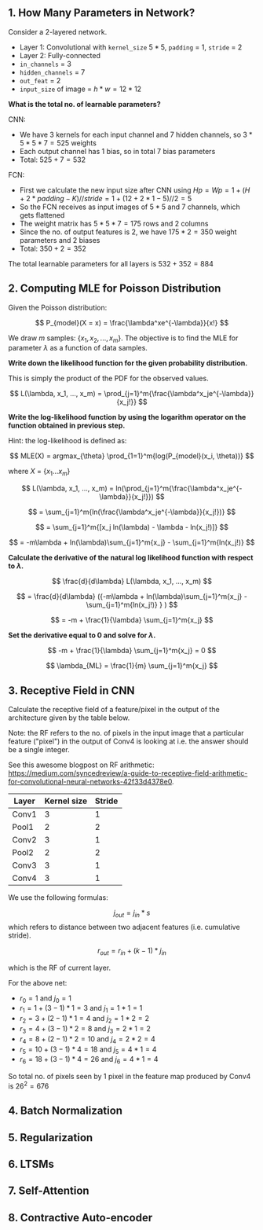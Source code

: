 ## 1. How Many Parameters in Network?

Consider a 2-layered network.
- Layer 1: Convolutional with `kernel_size` $5 * 5$, `padding` = 1, `stride` = 2
- Layer 2: Fully-connected
- `in_channels` = 3
- `hidden_channels` = 7
- `out_feat` = 2
- `input_size` of image = $h * w = 12 * 12$

**What is the total no. of learnable parameters?**

CNN:
- We have 3 kernels for each input channel and 7 hidden channels, so $3 * 5 * 5 * 7 = 525$ weights
- Each output channel has 1 bias, so in total $7$ bias parameters
- Total: $525 + 7 = 532$

FCN:
- First we calculate the new input size after CNN using $Hp = Wp = 1 + (H + 2 * padding - K) // stride = 1 + (12 + 2 * 1 - 5) // 2 = 5$
- So the FCN receives as input images of $5 * 5$ and 7 channels, which gets flattened
- The weight matrix has $5 * 5 * 7 = 175$ rows and $2$ columns 
- Since the no. of output features is 2, we have $175 * 2 = 350$ weight parameters and 2 biases
- Total: $350 + 2 = 352$

The total learnable parameters for all layers is $532 + 352 = 884$


## 2. Computing MLE for Poisson Distribution

Given the Poisson distribution:

$$ P_{model}(X = x) = \frac{\lambda^xe^{-\lambda}}{x!} $$

We draw $m$ samples: {$x_1, x_2, ..., x_m$}. The objective is to find the MLE for parameter $\lambda$ as a function of data samples.

**Write down the likelihood function for the given probability distribution.**

This is simply the product of the PDF for the observed values.

$$ L(\lambda, x_1, ..., x_m) = \prod_{j=1}^m{\frac{\lambda^x_je^{-\lambda}}{x_j!}} $$



**Write the log-likelihood function by using the logarithm operator on the function obtained in previous step.**

Hint: the log-likelihood is defined as:

$$ MLE(X) = argmax_{\theta} \prod_{1=1}^m{log(P_{model}(x_i, \theta))} $$

where $X$ = {${x_1...x_m}$}

$$ L(\lambda, x_1, ..., x_m) = ln(\prod_{j=1}^m{\frac{\lambda^x_je^{-\lambda}}{x_j!}}) $$

$$ = \sum_{j=1}^m{ln(\frac{\lambda^x_je^{-\lambda}}{x_j!})} $$

$$ = \sum_{j=1}^m{[x_j ln(\lambda) - \lambda - ln(x_j!)]} $$

$$ = -m\lambda + ln(\lambda)\sum_{j=1}^m{x_j} - \sum_{j=1}^m{ln(x_j!)} $$

**Calculate the derivative of the natural log likelihood function with respect to $\lambda$.**

$$ \frac{d}{d\lambda} L(\lambda, x_1, ..., x_m) $$

$$ = \frac{d}{d\lambda} ({-m\lambda + ln(\lambda)\sum_{j=1}^m{x_j} - \sum_{j=1}^m{ln(x_j!)} } ) $$

$$ = -m + \frac{1}{\lambda} \sum_{j=1}^m{x_j} $$

**Set the derivative equal to 0 and solve for $\lambda$.**

$$ -m + \frac{1}{\lambda} \sum_{j=1}^m{x_j} = 0 $$

$$ \lambda_{ML} = \frac{1}{m} \sum_{j=1}^m{x_j} $$



## 3. Receptive Field in CNN

Calculate the receptive field of a feature/pixel in the output of the architecture given by the table below.

Note: the RF refers to the no. of pixels in the input image that a particular feature ("pixel") in the output of Conv4 is looking at i.e. the answer should be a single integer.

See this awesome blogpost on RF arithmetic: https://medium.com/syncedreview/a-guide-to-receptive-field-arithmetic-for-convolutional-neural-networks-42f33d4378e0.

| Layer | Kernel size | Stride |
|----------|----------|----------|
| Conv1   | 3    | 1    |
| Pool1    | 2    | 2    |
| Conv2    | 3    | 1    |
| Pool2    | 2    | 2    |
| Conv3    | 3    | 1    |
| Conv4    | 3    | 1    |

We use the following formulas:

$$ j_{out} = j_{in} * s $$
which refers to distance between two adjacent features (i.e. cumulative stride).

$$ r_{out} = r_{in} + (k-1) * j_{in} $$

which is the RF of current layer.

For the above net:
- $r_0 = 1$ and $j_0 = 1$
- $r_1 = 1 + (3 - 1) * 1 = 3$ and $j_1 = 1 * 1 = 1$
- $r_2 = 3 + (2 - 1) *  1 = 4$ and $j_2 = 1 * 2 = 2$
- $r_3 = 4 + (3 - 1) * 2 = 8$ and $j_3 = 2 * 1 = 2$
- $r_4 = 8 + (2 - 1) * 2 = 10$ and $j_4 = 2 * 2 = 4$
- $r_5 = 10 + (3 - 1) * 4 = 18$ and $j_5 = 4 * 1 = 4$
- $r_6 = 18 + (3 - 1) * 4 = 26$ and $j_6 = 4 * 1 = 4$

So total no. of pixels seen by 1 pixel in the feature map produced by Conv4 is $26^2 = 676$



## 4. Batch Normalization


## 5. Regularization



## 6. LTSMs



## 7. Self-Attention



## 8. Contractive Auto-encoder
